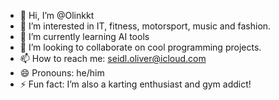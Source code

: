 - 👋 Hi, I’m @Olinkkt
- 👀 I’m interested in IT, fitness, motorsport, music and fashion.
- 🌱 I’m currently learning AI tools
- 💞️ I’m looking to collaborate on cool programming projects.
- 📫 How to reach me: seidl.oliver@icloud.com
- 😄 Pronouns: he/him
- ⚡ Fun fact: I’m also a karting enthusiast and gym addict!
